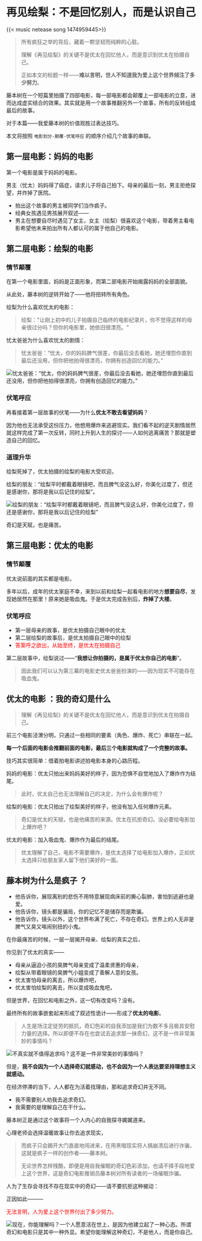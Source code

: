 # 再见绘梨：不是回忆别人，而是认识自己


{{< music netease song 1474959445>}}

> 所有疯狂之举的背后，藏着一颗坚韧而纯粹的心脏。
> 
>理解《再见绘梨》的关键不是优太在回忆他人，而是意识到优太在拍摄自己。
>
>正如本文的标题一样——**难以言明，世人不知道我为爱上这个世界倾注了多少努力**。

藤本树在一个短篇里拍摄了四部电影，每一部电影都会颠覆上一部电影的立意，进而达成虚实结合的效果。其实就是用一个故事推翻另外一个故事，所有的反转组成最后的故事。

对于本篇——我爱藤本树的价值观胜过表达技巧。

本文将按照 `电影划分-颠覆-伏笔呼应` 的顺序介绍几个故事的串联。

## 第一层电影：妈妈的电影

第一个电影是属于妈妈的电影。

男主（忧太）妈妈得了癌症，请求儿子将自己拍下。母亲的最后一刻，男主拒绝探望，并炸掉了医院。

- 拍出这个故事的男主被同学们当作疯子。
- 经典女孩遇见男孩展开叙述——
- 男主在想要自尽时遇见了女主，女主（绘梨）很喜欢这个电影，带着男主看电影希望他未来拍出所有人都认可的属于他自己的电影。

## 第二层电影：绘梨的电影

### 情节颠覆

在第一个电影里面，妈妈是正面形象，而第二部电影开始揭露妈妈的全部面貌。

从此处，藤本树的逆转开始了——他将扭转所有角色。

绘梨为什么喜欢忧太的电影：

> 绘梨："让刚上初中的儿子拍摄自己临终的电影纪录片，你不觉得这样的母亲很过分吗？但你的电影里，她依旧很漂亮。"

忧太爸爸为什么喜欢忧太的剧情：

> 忧太爸爸：“忧太，你的妈妈脾气很差，你最后没去看她，她还埋怨你直到最后还没用，但你把他拍得很漂亮，你拥有创造回忆的能力。”

![忧太爸爸：“忧太，你的妈妈脾气很差，你最后没去看她，她还埋怨你直到最后还没用，但你把他拍得很漂亮，你拥有创造回忆的能力。”](/img/再见绘梨.zh-cn-20240523115422923.webp)

### 伏笔呼应

再看接着第一层故事的伏笔——为什么**优太不敢去看望妈妈**？

因为他也无法承受这份压力，他想用爆炸来逃避现实。我们看不起的逆天剧情居然就这样完成了第一次反转，同时上升到人生的探讨——人如何逃离痛苦？那就是塑造自己的回忆。

### 道理升华

绘梨死掉了，优太拍摄的绘梨的电影大受欢迎。

绘梨的朋友：“绘梨平时都戴着眼镜吧，而且脾气没这么好，你美化过度了，但还是感谢你，那将是我以后记住的绘梨”。

![绘梨的朋友：“绘梨平时都戴着眼镜吧，而且脾气没这么好，你美化过度了，但还是感谢你，那将是我以后记住的绘梨”](/img/再见绘梨.zh-cn-20240523115442574.webp)

奇幻是天赋，也是痛苦。
## 第三层电影：优太的电影

### 情节颠覆

优太说前面的其实都是电影。

多年以后，成年的优太家庭不幸，来到以前和绘梨一起看电影的地方**想要自尽**，发现她居然在那里！原来她是吸血鬼。于是优太完成告别后，**炸掉了大楼**。

### 伏笔呼应

- 第一层母亲的故事，是优太拍摄自己眼中的优太
- 第二层绘梨的故事后，是优太拍摄自己眼中的绘梨
- <font color="#ff0000">答案呼之欲出，从始至终，是优太在拍摄自己</font>

第二层故事中，绘梨说过——“**我想让你拍摄的，是属于优太你自己的电影**”。

> 因此我们可以认为第三幕的电影史优太爸爸扮演的——因为现实不可能存在吸血鬼。

## 优太的电影 ：我的奇幻是什么

> 理解《再见绘梨》的关键不是优太在回忆他人，而是意识到优太在拍摄自己。

前三个电影泾渭分明，只通过一些相同的要素（角色、爆炸、死亡）串联在一起。

**每一个后面的电影会推翻前面的电影，最后三个电影就构成了一个完整的故事。**

技巧其实很简单：借着拍电影讲述拍电影本身的心路历程。

妈妈的电影：优太只拍出来妈妈美好的样子，因为恐惧不自觉地加入了爆炸作为结尾。

> 此时，优太自己也无法理解自己的决定，为什么会有爆炸呢？

绘梨的电影：优太只拍出了绘梨美好的样子，他没有加入任何爆炸元素。

> 奇幻是优太的天赋，也是他痛苦的来源。优太在抗拒奇幻。没必要给电影加上爆炸吧？

优太的电影：加入吸血鬼、爆炸作为最后的结尾。

> 优太理解了自己，电影不需要爆炸，是优太选择了给电影加入爆炸，正如优太选择只给朋友家人留下他们美好的一面。

## 藤本树为什么是疯子 ？

- 他告诉你，展现离别的悲伤不用特意展现病床前的撕心裂肺，害怕到逃避也是爱。
- 他告诉你，镜头都是骗局，你的记忆不是储存而是欺骗。
- 他告诉你，镜头以外，这个世界布满了死亡，不存在奇幻。世界上的人无非是脾气又臭又唉闹别扭的小鬼。

在你最痛苦的时候，一层一层揭开母亲、绘梨的真实之后，

你见到了优太的真实——

- 母亲从逼迫小孩的臭脾气母亲变成了温柔贤惠的母亲，
-  绘梨从带着眼镜的臭脾气小姐变成了善解人意的女孩。
- 优太害怕母亲的离去，所以爆炸吧，
- 优太害怕绘梨的离去，所以变成吸血鬼吧，

但是世界，在回忆和电影之外，这一切有改变吗？没有。

最终所有的故事嵌套起来形成了叙述性诡计——形成了**优太的电影**。

> 人生是场注定徒劳的抵抗，奇幻色彩的自我添加是我们为数不多且极具安慰力量的选择。所以即便不存在也尝试去追求那一抹奇幻，这不是一件非常美妙的事情吗？

![不真实就不值得追求吗？这不是一件非常美妙的事情吗？](/img/再见绘梨.zh-cn-20240523115506321.webp)

但是，**我不会因为一个人选择奇幻就感动，也不会因为一个人表达要坚持理想主义就感动。**

在经济停滞的当下，人人都在为活着找理由，那和追求奇幻并无不同。

- 我不需要别人劝我去追求奇幻。
- 我需要的是理解自己在干什么。

藤本树正是通过这个故事将一个人内心的自我探寻娓娓道来。

心理老师会选择温暖故事让你去追求现实，

> 而疯子只会踢开大门直直地闯进来，在用黑暗现实将人搞崩溃后进行诈骗，这就是疯子一样的创作者——藤本树。
> 
> 无论世界怎样残酷，即便是用自我催眠的奇幻色彩添加，也请不择手段地爱上这个世界，这是奇幻电影推销员藤本树对所有读者的一场催眠诈骗。

人为了生存会寻找不存在现实中的奇幻——请不要抗拒这种被动：

正因如此———

<font color="#ff0000">无法言明，人为爱上这个世界付出了多少努力。</font>

![现在，你能理解吗？一个人愿意活在世上，是因为他建立起了一种心态。所谓奇幻和电影只是其中一种外显。希望你能理解这种奇幻，不是他人，而是你自己。](/img/再见绘梨.zh-cn-20240523115526326.webp)


